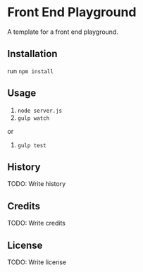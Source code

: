 # Front End Playground
A template for a front end playground.
## Installation
run `npm install`

## Usage
1. `node server.js`
1. `gulp watch`

or

1. `gulp test`


## History
TODO: Write history
## Credits
TODO: Write credits
## License
TODO: Write license
